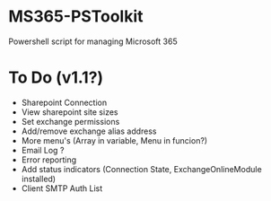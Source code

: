 # MS365-PSToolkit
 Powershell script for managing Microsoft 365

# To Do (v1.1?)
* Sharepoint Connection
* View sharepoint site sizes
* Set exchange permissions
* Add/remove exchange alias address
* More menu's (Array in variable, Menu in funcion?)
* Email Log ?
* Error reporting
* Add status indicators (Connection State, ExchangeOnlineModule installed)
* Client SMTP Auth List